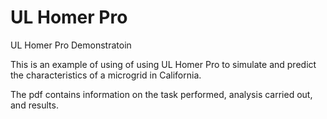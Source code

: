 # UL Homer Pro
UL Homer Pro Demonstratoin

This is an example of using of using UL Homer Pro to simulate and predict the characteristics of a microgrid in California. 

The pdf contains information on the task performed, analysis carried out, and results. 
